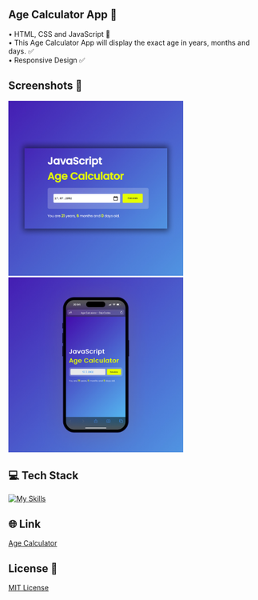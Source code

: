 ## Age Calculator App 🧮 
• HTML, CSS and JavaScript 📂 <br>
• This Age Calculator App will display the exact age in years, months and days. ✅ <br>
• Responsive Design ✅

## Screenshots 📱
<img src="img/1 Age Calculator.jpg" width="350"> <img src="img/2 Age Calculator.jpg" width="350">

## 💻 Tech Stack
[![My Skills](https://skillicons.dev/icons?i=html,css,javascript)](https://skillicons.dev)

## 🌐 Link
<a href="https://age-calculator-dejvcodes.netlify.app/">Age Calculator</a>

## License 🔐
[MIT License](LICENSE) 